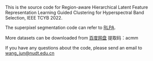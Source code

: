 This is the source code for Region-aware Hierarchical Latent Feature Representation Learning Guided Clustering for Hyperspectral Band Selection, IEEE TCYB 2022.

The superpixel segmentation code can refer to <a href=https://github.com/junjun-jiang/RLPA>RLPA</a>.

More datasets can be downloaded from <a href=https://pan.baidu.com/s/1Ktcn7khmtYpw_1ziMMuc0g>百度网盘</a>
提取码：acmm

If you have any questions about the code, please send an email to wang_jun@nudt.edu.cn
